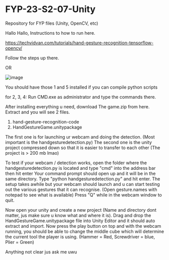 # FYP-23-S2-07-Unity
Repository for FYP files (Unity, OpenCV, etc)

Hallo Hallo, Instructions to how to run here.

https://techvidvan.com/tutorials/hand-gesture-recognition-tensorflow-opencv/

Follow the steps up there.

OR 

![image](https://github.com/wynnehewitt/FYP-23-S2-07-Unity/assets/28623033/a247dccb-59c9-4685-800b-ef84850c0250)

You should have those 1 and 5 installed if you can compile python scripts

for 2, 3, 4: Run CMD.exe as administrator and type the commands there.

After installing everything u need, download The game.zip from here. Extract and you will see 2 files.

1) hand-gesture-recognition-code
2) HandGestureGame.unitypackage

The first one is for launching ur webcam and doing the detection. (Most important is the handgesturedetection.py)
The second one is the unity project compressed down so that it is easier to transfer to each other (The project is > 200 mb lmao)

To test if your webcam / detection works, open the folder where the handgesturedetection.py is located and type "cmd" into the address bar then hit enter
Your command prompt should open up and it will be in the same directory. Type "python handgesturedetection.py" and hit enter. The setup takes awhile but your
webcam should launch and u can start testing out the various gestures that it can recognise. (Open gesture.names with notepad to see what is available)
Press "Q" while in the webcam window to quit.


Now open your unity and create a new project (Name and directory dont matter, jus make sure u know what and where it is). Drag and drop the HandGestureGame.unitypackage file into Unity Editor and it should auto extract and import. Now press the play button on top and with the webcam running, you should be able to change the middle cube which will determine the current tool the player is using. (Hammer = Red, Screwdriver = blue, Plier = Green)

Anything not clear jus ask me uwu
